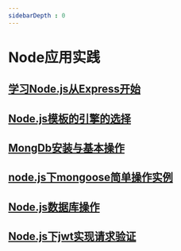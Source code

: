 ```yaml
---
sidebarDepth : 0
---
```

# Node应用实践

## [学习Node.js从Express开始](./学习Node.js从Express开始.md)

## [Node.js模板的引擎的选择](./Node.js模板的引擎的选择.md)

## [MongDb安装与基本操作](./MongDb安装与基本操作.md)

## [node.js下mongoose简单操作实例](./node.js下mongoose简单操作实例.md)

## [Node.js数据库操作](./Node.js数据库操作.md)

## [Node.js下jwt实现请求验证](./Node.js下jwt实现请求验证.md)
